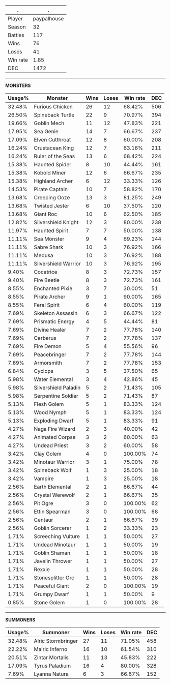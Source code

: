.|.
|-|-
Player|paypalhouse
Season|32
Battles|117
Wins|76
Loses|41
Win rate|1.85
DEC|1472

---
**MONSTERS**

Usage%|Monster|Wins|Loses|Win rate|DEC|
-|-|-|-|-|-|
32.48%|Furious Chicken|26|12|68.42%|506|
26.50%|Spineback Turtle|22|9|70.97%|394|
19.66%|Goblin Mech|11|12|47.83%|221|
17.95%|Sea Genie|14|7|66.67%|237|
17.09%|Elven Cutthroat|12|8|60.00%|208|
16.24%|Crustacean King|12|7|63.16%|211|
16.24%|Ruler of the Seas|13|6|68.42%|224|
15.38%|Haunted Spider|8|10|44.44%|161|
15.38%|Kobold Miner|12|6|66.67%|235|
15.38%|Highland Archer|6|12|33.33%|126|
14.53%|Pirate Captain|10|7|58.82%|170|
13.68%|Creeping Ooze|13|3|81.25%|249|
13.68%|Twisted Jester|6|10|37.50%|120|
13.68%|Giant Roc|10|6|62.50%|185|
12.82%|Silvershield Knight|12|3|80.00%|238|
11.97%|Haunted Spirit|7|7|50.00%|138|
11.11%|Sea Monster|9|4|69.23%|144|
11.11%|Sabre Shark|10|3|76.92%|166|
11.11%|Medusa|10|3|76.92%|188|
11.11%|Silvershield Warrior|10|3|76.92%|195|
9.40%|Cocatrice|8|3|72.73%|157|
9.40%|Fire Beetle|8|3|72.73%|161|
8.55%|Enchanted Pixie|3|7|30.00%|51|
8.55%|Pirate Archer|9|1|90.00%|165|
8.55%|Feral Spirit|6|4|60.00%|119|
7.69%|Skeleton Assassin|6|3|66.67%|122|
7.69%|Prismatic Energy|4|5|44.44%|81|
7.69%|Divine Healer|7|2|77.78%|140|
7.69%|Cerberus|7|2|77.78%|137|
7.69%|Fire Demon|5|4|55.56%|96|
7.69%|Peacebringer|7|2|77.78%|144|
7.69%|Armorsmith|7|2|77.78%|153|
6.84%|Cyclops|3|5|37.50%|65|
5.98%|Water Elemental|3|4|42.86%|45|
5.98%|Silvershield Paladin|5|2|71.43%|105|
5.98%|Serpentine Soldier|5|2|71.43%|87|
5.13%|Flesh Golem|5|1|83.33%|124|
5.13%|Wood Nymph|5|1|83.33%|124|
5.13%|Exploding Dwarf|5|1|83.33%|91|
4.27%|Naga Fire Wizard|2|3|40.00%|42|
4.27%|Animated Corpse|3|2|60.00%|63|
4.27%|Undead Priest|3|2|60.00%|58|
3.42%|Clay Golem|4|0|100.00%|74|
3.42%|Minotaur Warrior|3|1|75.00%|78|
3.42%|Spineback Wolf|1|3|25.00%|18|
3.42%|Vampire|1|3|25.00%|18|
2.56%|Earth Elemental|2|1|66.67%|44|
2.56%|Crystal Werewolf|2|1|66.67%|35|
2.56%|Pit Ogre|3|0|100.00%|62|
2.56%|Ettin Spearman|3|0|100.00%|68|
2.56%|Centaur|2|1|66.67%|39|
2.56%|Goblin Sorcerer|1|2|33.33%|23|
1.71%|Screeching Vulture|1|1|50.00%|27|
1.71%|Undead Minotaur|1|1|50.00%|19|
1.71%|Goblin Shaman|1|1|50.00%|18|
1.71%|Javelin Thrower|1|1|50.00%|27|
1.71%|Rexxie|1|1|50.00%|28|
1.71%|Stonesplitter Orc|1|1|50.00%|28|
1.71%|Peaceful Giant|2|0|100.00%|19|
1.71%|Grumpy Dwarf|1|1|50.00%|9|
0.85%|Stone Golem|1|0|100.00%|28|

---
**SUMMONERS**

Usage%|Summoner|Wins|Loses|Win rate|DEC|
-|-|-|-|-|-|
32.48%|Alric Stormbringer|27|11|71.05%|458|
22.22%|Malric Inferno|16|10|61.54%|310|
20.51%|Zintar Mortalis|11|13|45.83%|222|
17.09%|Tyrus Paladium|16|4|80.00%|328|
7.69%|Lyanna Natura|6|3|66.67%|152|
